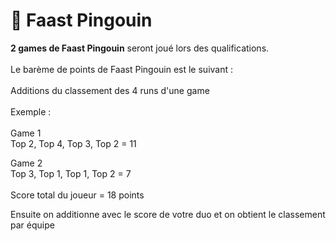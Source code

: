 # 🐧 Faast Pingouin

**2 games de Faast Pingouin** seront joué lors des qualifications.\
\
Le barème de points de Faast Pingouin est le suivant : \
\
Additions du classement des 4 runs d'une game \
\
Exemple : \
\
Game 1\
Top 2, Top 4, Top 3, Top 2 = 11

Game 2\
Top 3, Top 1, Top 1, Top 2 = 7\
\
Score total du joueur = 18 points&#x20;

Ensuite on additionne avec le score de votre duo et on obtient le classement par équipe
